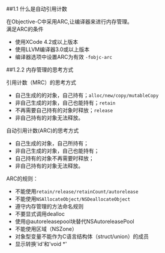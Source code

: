 ##1.1  什么是自动引用计数

在Objective-C中采用ARC,让编译器来进行内存管理。  
满足ARC的条件  
*  使用XCode 4.2或以上版本
*  使用LLVM编译器3.0或以上版本
*  编译器选项中设置ARC为有效 `-fobjc-arc`

##1.2.2  内存管理的思考方式

引用计数（MRC）的思考方式  
*  自己生成的的对象，自己持有；`alloc/new/copy/mutableCopy`
*  非自己生成的对象，自己也能持有；`retain`
*  不再需要自己持有的对象时释放；`release`
*  非自己持有的对象无法释放。

自动引用计数(ARC)的思考方式
*  自己生成的对象，自己所持有；
*  非自己生成的对象，自己也能持有；
*  自己持有的对象不再需要时释放；
*  非自己持有的对象无法释放。

ARC的规则：
*  不能使用`retain/release/retainCount/autorelease`
*  不能使用`NSAllocateObject/NSDeallocateObject`
*  遵守内存管理的方法命名规则
*  不要显式调用dealloc
*  使用@autoreleasepool块替代NSAutoreleasePool
*  不能使用区域（NSZone）
*  对象型变量不能作为C语言结构体（struct/union）的成员
*  显示转换'id'和'void *'
